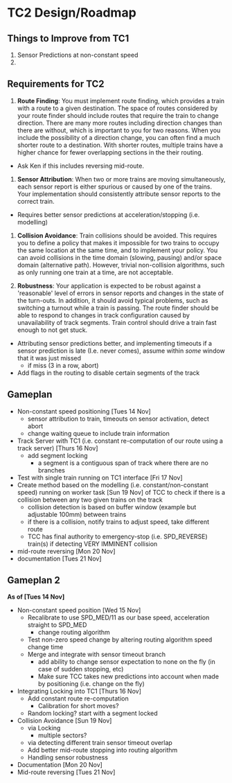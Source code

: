 # TC2 Design/Roadmap

## Things to Improve from TC1
1. Sensor Predictions at non-constant speed
1.

## Requirements for TC2
1. **Route Finding**: You must implement route finding, which provides a train with a route to a given destination. The space of routes considered by your route finder should include routes that require the train to change direction. There are many more routes including direction changes than there are without, which is important to you for two reasons. When you include the possibility of a direction change, you can often find a much shorter route to a destination. With shorter routes, multiple trains have a higher chance for fewer overlapping sections in the their routing.
- Ask Ken if this includes reversing mid-route.

1. **Sensor Attribution**: When two or more trains are moving simultaneously, each sensor report is either spurious or caused by one of the trains. Your implementation should consistently attribute sensor reports to the correct train.
- Requires better sensor predictions at acceleration/stopping (i.e. modelling)

1. **Collision Avoidance**: Train collisions should be avoided. This requires you to define a policy that makes it impossible for two trains to occupy the same location at the same time, and to implement your policy. You can avoid collisions in the time domain (slowing, pausing) and/or space domain (alternative path). However, trivial non-collision algorithms, such as only running one train at a time, are not acceptable.

1. **Robustness**: Your application is expected to be robust against a 'reasonable' level of errors in sensor reports and changes in the state of the turn-outs. In addition, it should avoid typical problems, such as switching a turnout while a train is passing. The route finder should be able to respond to changes in track configuration caused by unavailability of track segments. Train control should drive a train fast enough to not get stuck.
- Attributing sensor predictions better, and implementing timeouts if a sensor prediction is late (I.e. never comes), assume within _some_ window that it was just missed
    - if miss (3 in a row, abort)
- Add flags in the routing to disable certain segments of the track

## Gameplan
- Non-constant speed positioning [Tues 14 Nov]
    - sensor attribution to train, timeouts on sensor activation, detect abort
    - change waiting queue to include train information
- Track Server with TC1 (i.e. constant re-computation of our route using a track server) [Thurs 16 Nov]
    - add segment locking
        - a segment is a contiguous span of track where there are no branches
- Test with single train running on TC1 interface [Fri 17 Nov]
- Create method based on the modelling (i.e. constant/non-constant speed) running on worker task [Sun 19 Nov]
of TCC to check if there is a collision between any two given trains on the track
    - collision detection is based on buffer window (example but adjustable 100mm) between trains
    - if there is a collision, notify trains to adjust speed, take different route
    - TCC has final authority to emergency-stop (i.e. SPD_REVERSE) train(s) if detecting VERY IMMINENT collision
- mid-route reversing [Mon 20 Nov]
- documentation [Tues 21 Nov]

## Gameplan 2
**As of [Tues 14 Nov]**
- Non-constant speed position [Wed 15 Nov]
    - Recalibrate to use SPD_MED/11 as our base speed, acceleration straight to SPD_MED
        - change routing algorithm
    - Test non-zero speed change by altering routing algorithm speed change time
    - Merge and integrate with sensor timeout branch
        - add ability to change sensor expectation to none on the fly (in case of sudden stopping, etc)
        - Make sure TCC takes new predictions into account when made by positioning (i.e. change on the fly)
- Integrating Locking into TC1 [Thurs 16 Nov]
    - Add constant route re-computation
        - Calibration for short moves?
    - Random locking? start with a segment locked
- Collision Avoidance [Sun 19 Nov]
    - via Locking
        - multiple sectors?
    - via detecting different train sensor timeout overlap
    - Add better mid-route stopping into routing algorithm
    - Handling sensor robustness
- Documentation [Mon 20 Nov]
- Mid-route reversing [Tues 21 Nov]
